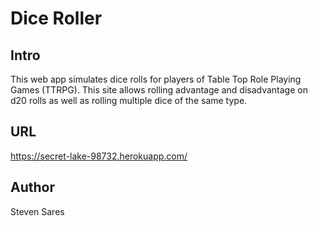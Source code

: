 # Dice Roller

## Intro
This web app simulates dice rolls for players of Table Top Role Playing Games (TTRPG).  This site allows rolling advantage and disadvantage on d20 rolls as well as rolling multiple dice of the same type.

## URL
https://secret-lake-98732.herokuapp.com/

## Author
Steven Sares
